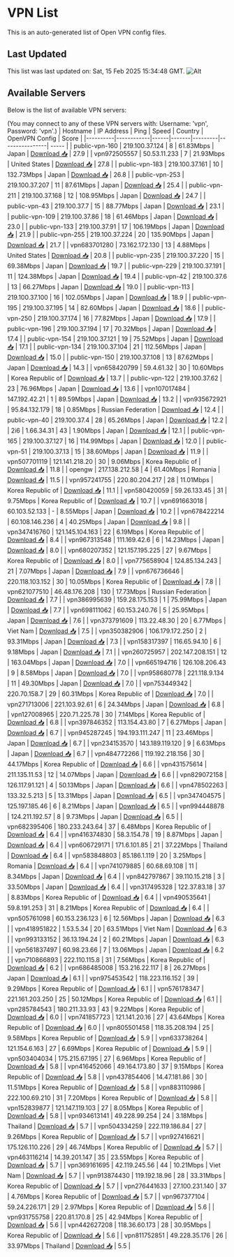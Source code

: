 # VPN List

This is an auto-generated list of Open VPN config files.

## Last Updated

This list was last updated on: Sat, 15 Feb 2025 15:34:48 GMT.
![Alt](https://repobeats.axiom.co/api/embed/186b98318ef1479477931607c1ad7d823f12451f.svg "Repobeats analytics image")

## Available Servers

Below is the list of available VPN servers:

(You may connect to any of these VPN servers with: Username: 'vpn', Password: 'vpn'.)
| Hostname | IP Address | Ping | Speed | Country | OpenVPN Config | Score |
|----------|------------|------|-------|---------|----------------| ----- |
| public-vpn-160 | 219.100.37.124 | 8 | 61.83Mbps | Japan | [Download 📥](./configs/server_0_JP.ovpn) | 27.9 |
| vpn972505557 | 50.53.11.233 | 7 | 21.93Mbps | United States | [Download 📥](./configs/server_1_US.ovpn) | 27.8 |
| public-vpn-183 | 219.100.37.161 | 10 | 132.73Mbps | Japan | [Download 📥](./configs/server_2_JP.ovpn) | 26.8 |
| public-vpn-253 | 219.100.37.207 | 11 | 87.61Mbps | Japan | [Download 📥](./configs/server_3_JP.ovpn) | 25.4 |
| public-vpn-211 | 219.100.37.168 | 12 | 108.95Mbps | Japan | [Download 📥](./configs/server_4_JP.ovpn) | 24.7 |
| public-vpn-43 | 219.100.37.7 | 15 | 88.77Mbps | Japan | [Download 📥](./configs/server_5_JP.ovpn) | 23.1 |
| public-vpn-109 | 219.100.37.86 | 18 | 61.46Mbps | Japan | [Download 📥](./configs/server_6_JP.ovpn) | 23.0 |
| public-vpn-133 | 219.100.37.91 | 17 | 106.19Mbps | Japan | [Download 📥](./configs/server_7_JP.ovpn) | 21.9 |
| public-vpn-255 | 219.100.37.224 | 20 | 135.90Mbps | Japan | [Download 📥](./configs/server_8_JP.ovpn) | 21.7 |
| vpn683701280 | 73.162.172.130 | 13 | 4.88Mbps | United States | [Download 📥](./configs/server_9_US.ovpn) | 20.8 |
| public-vpn-235 | 219.100.37.220 | 15 | 69.38Mbps | Japan | [Download 📥](./configs/server_10_JP.ovpn) | 19.7 |
| public-vpn-229 | 219.100.37.191 | 11 | 124.38Mbps | Japan | [Download 📥](./configs/server_11_JP.ovpn) | 19.4 |
| public-vpn-42 | 219.100.37.6 | 13 | 66.27Mbps | Japan | [Download 📥](./configs/server_12_JP.ovpn) | 19.0 |
| public-vpn-113 | 219.100.37.100 | 16 | 102.05Mbps | Japan | [Download 📥](./configs/server_13_JP.ovpn) | 18.9 |
| public-vpn-195 | 219.100.37.195 | 14 | 82.60Mbps | Japan | [Download 📥](./configs/server_14_JP.ovpn) | 18.6 |
| public-vpn-250 | 219.100.37.174 | 16 | 77.82Mbps | Japan | [Download 📥](./configs/server_15_JP.ovpn) | 17.9 |
| public-vpn-196 | 219.100.37.194 | 17 | 70.32Mbps | Japan | [Download 📥](./configs/server_16_JP.ovpn) | 17.4 |
| public-vpn-154 | 219.100.37.121 | 19 | 75.52Mbps | Japan | [Download 📥](./configs/server_17_JP.ovpn) | 17.1 |
| public-vpn-134 | 219.100.37.104 | 21 | 112.56Mbps | Japan | [Download 📥](./configs/server_18_JP.ovpn) | 15.0 |
| public-vpn-150 | 219.100.37.108 | 13 | 87.62Mbps | Japan | [Download 📥](./configs/server_19_JP.ovpn) | 14.3 |
| vpn658420799 | 59.4.61.32 | 30 | 10.60Mbps | Korea Republic of | [Download 📥](./configs/server_20_KR.ovpn) | 13.7 |
| public-vpn-122 | 219.100.37.62 | 23 | 76.96Mbps | Japan | [Download 📥](./configs/server_21_JP.ovpn) | 13.6 |
| vpn107017484 | 147.192.42.21 | 1 | 89.59Mbps | Japan | [Download 📥](./configs/server_22_JP.ovpn) | 13.2 |
| vpn935672921 | 95.84.132.179 | 18 | 0.85Mbps | Russian Federation | [Download 📥](./configs/server_23_RU.ovpn) | 12.4 |
| public-vpn-40 | 219.100.37.4 | 28 | 65.26Mbps | Japan | [Download 📥](./configs/server_24_JP.ovpn) | 12.2 |
| 2i6 | 1.66.34.31 | 43 | 1.90Mbps | Japan | [Download 📥](./configs/server_25_JP.ovpn) | 12.1 |
| public-vpn-165 | 219.100.37.127 | 16 | 114.99Mbps | Japan | [Download 📥](./configs/server_26_JP.ovpn) | 12.0 |
| public-vpn-51 | 219.100.37.13 | 15 | 38.60Mbps | Japan | [Download 📥](./configs/server_27_JP.ovpn) | 11.9 |
| vpn507701119 | 121.141.218.20 | 30 | 9.06Mbps | Korea Republic of | [Download 📥](./configs/server_28_KR.ovpn) | 11.8 |
| opengw | 217.138.212.58 | 4 | 61.40Mbps | Romania | [Download 📥](./configs/server_29_RO.ovpn) | 11.5 |
| vpn957241755 | 220.80.204.217 | 28 | 11.01Mbps | Korea Republic of | [Download 📥](./configs/server_30_KR.ovpn) | 11.1 |
| vpn580420059 | 59.26.133.45 | 31 | 9.75Mbps | Korea Republic of | [Download 📥](./configs/server_31_KR.ovpn) | 10.7 |
| vpn691663018 | 60.103.52.133 | - | 8.55Mbps | Japan | [Download 📥](./configs/server_32_JP.ovpn) | 10.2 |
| vpn678422214 | 60.108.146.236 | 4 | 40.25Mbps | Japan | [Download 📥](./configs/server_33_JP.ovpn) | 9.8 |
| vpn347416760 | 121.145.104.163 | 22 | 6.19Mbps | Korea Republic of | [Download 📥](./configs/server_34_KR.ovpn) | 8.4 |
| vpn967313548 | 111.169.42.6 | 6 | 14.23Mbps | Japan | [Download 📥](./configs/server_35_JP.ovpn) | 8.0 |
| vpn680207352 | 121.157.195.225 | 27 | 9.67Mbps | Korea Republic of | [Download 📥](./configs/server_36_KR.ovpn) | 8.0 |
| vpn775658904 | 124.85.134.243 | 21 | 7.07Mbps | Japan | [Download 📥](./configs/server_37_JP.ovpn) | 7.9 |
| vpn676736646 | 220.118.103.152 | 30 | 10.05Mbps | Korea Republic of | [Download 📥](./configs/server_38_KR.ovpn) | 7.8 |
| vpn621077510 | 46.48.176.208 | 130 | 17.73Mbps | Russian Federation | [Download 📥](./configs/server_39_RU.ovpn) | 7.7 |
| vpn386995639 | 159.28.175.153 | 1 | 75.99Mbps | Japan | [Download 📥](./configs/server_40_JP.ovpn) | 7.7 |
| vpn698111062 | 60.153.240.76 | 5 | 25.95Mbps | Japan | [Download 📥](./configs/server_41_JP.ovpn) | 7.6 |
| vpn373791609 | 113.22.48.30 | 20 | 6.77Mbps | Viet Nam | [Download 📥](./configs/server_42_VN.ovpn) | 7.5 |
| vpn350382906 | 106.179.172.250 | 2 | 93.31Mbps | Japan | [Download 📥](./configs/server_43_JP.ovpn) | 7.3 |
| vpn158317397 | 116.65.94.10 | 6 | 9.18Mbps | Japan | [Download 📥](./configs/server_44_JP.ovpn) | 7.1 |
| vpn260725957 | 202.147.208.151 | 12 | 163.04Mbps | Japan | [Download 📥](./configs/server_45_JP.ovpn) | 7.0 |
| vpn665194716 | 126.108.206.43 | 9 | 8.58Mbps | Japan | [Download 📥](./configs/server_46_JP.ovpn) | 7.0 |
| vpn958680778 | 221.118.9.134 | 11 | 49.30Mbps | Japan | [Download 📥](./configs/server_47_JP.ovpn) | 7.0 |
| vpn753449342 | 220.70.158.7 | 29 | 60.31Mbps | Korea Republic of | [Download 📥](./configs/server_48_KR.ovpn) | 7.0 |
| vpn271713006 | 221.103.92.61 | 6 | 24.34Mbps | Japan | [Download 📥](./configs/server_49_JP.ovpn) | 6.8 |
| vpn127008965 | 220.71.225.78 | 30 | 7.14Mbps | Korea Republic of | [Download 📥](./configs/server_50_KR.ovpn) | 6.8 |
| vpn397846352 | 113.154.43.80 | 7 | 6.27Mbps | Japan | [Download 📥](./configs/server_51_JP.ovpn) | 6.7 |
| vpn945287245 | 194.193.111.247 | 11 | 23.46Mbps | Japan | [Download 📥](./configs/server_52_JP.ovpn) | 6.7 |
| vpn234153570 | 143.189.119.120 | 9 | 6.63Mbps | Japan | [Download 📥](./configs/server_53_JP.ovpn) | 6.7 |
| vpn484772266 | 119.192.218.156 | 30 | 44.17Mbps | Korea Republic of | [Download 📥](./configs/server_54_KR.ovpn) | 6.6 |
| vpn431575614 | 211.135.11.53 | 12 | 14.07Mbps | Japan | [Download 📥](./configs/server_55_JP.ovpn) | 6.6 |
| vpn829072158 | 126.117.91.121 | 4 | 50.13Mbps | Japan | [Download 📥](./configs/server_56_JP.ovpn) | 6.6 |
| vpn478502263 | 133.32.5.213 | 5 | 13.31Mbps | Japan | [Download 📥](./configs/server_57_JP.ovpn) | 6.5 |
| vpn347404575 | 125.197.185.46 | 6 | 8.21Mbps | Japan | [Download 📥](./configs/server_58_JP.ovpn) | 6.5 |
| vpn994448878 | 124.211.192.57 | 8 | 9.73Mbps | Japan | [Download 📥](./configs/server_59_JP.ovpn) | 6.5 |
| vpn682395406 | 180.233.243.64 | 37 | 6.48Mbps | Korea Republic of | [Download 📥](./configs/server_60_KR.ovpn) | 6.4 |
| vpn416374830 | 58.3.154.78 | 19 | 8.87Mbps | Japan | [Download 📥](./configs/server_61_JP.ovpn) | 6.4 |
| vpn606729171 | 171.6.101.85 | 21 | 37.22Mbps | Thailand | [Download 📥](./configs/server_62_TH.ovpn) | 6.4 |
| vpn583848803 | 85.186.1.119 | 20 | 3.25Mbps | Romania | [Download 📥](./configs/server_63_RO.ovpn) | 6.4 |
| vpn741079885 | 60.68.69.108 | 11 | 8.34Mbps | Japan | [Download 📥](./configs/server_64_JP.ovpn) | 6.4 |
| vpn842797867 | 39.110.15.218 | 3 | 33.50Mbps | Japan | [Download 📥](./configs/server_65_JP.ovpn) | 6.4 |
| vpn317495328 | 122.37.83.18 | 37 | 8.83Mbps | Korea Republic of | [Download 📥](./configs/server_66_KR.ovpn) | 6.4 |
| vpn490535641 | 59.8.191.253 | 31 | 8.21Mbps | Korea Republic of | [Download 📥](./configs/server_67_KR.ovpn) | 6.4 |
| vpn505761098 | 60.153.236.123 | 6 | 12.56Mbps | Japan | [Download 📥](./configs/server_68_JP.ovpn) | 6.3 |
| vpn418951822 | 1.53.5.34 | 20 | 63.51Mbps | Viet Nam | [Download 📥](./configs/server_69_VN.ovpn) | 6.3 |
| vpn993133152 | 36.13.194.24 | 2 | 60.21Mbps | Japan | [Download 📥](./configs/server_70_JP.ovpn) | 6.3 |
| vpn561837497 | 60.98.23.66 | 7 | 13.06Mbps | Japan | [Download 📥](./configs/server_71_JP.ovpn) | 6.2 |
| vpn710866893 | 222.110.115.8 | 31 | 7.56Mbps | Korea Republic of | [Download 📥](./configs/server_72_KR.ovpn) | 6.2 |
| vpn686485008 | 153.216.22.117 | 8 | 26.27Mbps | Japan | [Download 📥](./configs/server_73_JP.ovpn) | 6.1 |
| vpn975453542 | 118.223.116.152 | 39 | 9.29Mbps | Korea Republic of | [Download 📥](./configs/server_74_KR.ovpn) | 6.1 |
| vpn576178347 | 221.161.203.250 | 25 | 50.12Mbps | Korea Republic of | [Download 📥](./configs/server_75_KR.ovpn) | 6.1 |
| vpn285784543 | 180.211.33.93 | 43 | 9.22Mbps | Korea Republic of | [Download 📥](./configs/server_76_KR.ovpn) | 6.0 |
| vpn741857723 | 121.141.20.16 | 27 | 43.64Mbps | Korea Republic of | [Download 📥](./configs/server_77_KR.ovpn) | 6.0 |
| vpn805501458 | 118.35.208.194 | 25 | 9.58Mbps | Korea Republic of | [Download 📥](./configs/server_78_KR.ovpn) | 5.9 |
| vpn633738264 | 121.154.6.163 | 27 | 6.69Mbps | Korea Republic of | [Download 📥](./configs/server_79_KR.ovpn) | 5.9 |
| vpn503404034 | 175.215.67.195 | 27 | 6.96Mbps | Korea Republic of | [Download 📥](./configs/server_80_KR.ovpn) | 5.8 |
| vpn416452066 | 49.164.173.80 | 37 | 9.15Mbps | Korea Republic of | [Download 📥](./configs/server_81_KR.ovpn) | 5.8 |
| vpn437854406 | 14.47.181.86 | 30 | 11.51Mbps | Korea Republic of | [Download 📥](./configs/server_82_KR.ovpn) | 5.8 |
| vpn883110986 | 222.100.69.210 | 31 | 7.20Mbps | Korea Republic of | [Download 📥](./configs/server_83_KR.ovpn) | 5.8 |
| vpn152839877 | 121.147.119.103 | 27 | 8.05Mbps | Korea Republic of | [Download 📥](./configs/server_84_KR.ovpn) | 5.8 |
| vpn934613141 | 49.228.99.254 | 24 | 3.18Mbps | Thailand | [Download 📥](./configs/server_85_TH.ovpn) | 5.7 |
| vpn504334259 | 222.119.186.84 | 27 | 9.26Mbps | Korea Republic of | [Download 📥](./configs/server_86_KR.ovpn) | 5.7 |
| vpn927416621 | 175.126.110.226 | 29 | 46.74Mbps | Korea Republic of | [Download 📥](./configs/server_87_KR.ovpn) | 5.7 |
| vpn463116214 | 14.39.201.147 | 35 | 23.55Mbps | Korea Republic of | [Download 📥](./configs/server_88_KR.ovpn) | 5.7 |
| vpn369161695 | 42.119.245.56 | 44 | 10.21Mbps | Viet Nam | [Download 📥](./configs/server_89_VN.ovpn) | 5.7 |
| vpn913874430 | 119.192.18.96 | 28 | 33.31Mbps | Korea Republic of | [Download 📥](./configs/server_90_KR.ovpn) | 5.7 |
| vpn276441633 | 27.100.231.140 | 37 | 4.76Mbps | Korea Republic of | [Download 📥](./configs/server_91_KR.ovpn) | 5.7 |
| vpn967377104 | 59.24.226.171 | 29 | 2.97Mbps | Korea Republic of | [Download 📥](./configs/server_92_KR.ovpn) | 5.6 |
| vpn931755758 | 220.81.170.8 | 25 | 42.94Mbps | Korea Republic of | [Download 📥](./configs/server_93_KR.ovpn) | 5.6 |
| vpn442627208 | 118.36.60.173 | 28 | 30.95Mbps | Korea Republic of | [Download 📥](./configs/server_94_KR.ovpn) | 5.6 |
| vpn811752851 | 49.228.35.176 | 26 | 33.97Mbps | Thailand | [Download 📥](./configs/server_95_TH.ovpn) | 5.5 |
